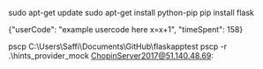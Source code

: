 sudo apt-get update
sudo apt-get install python-pip 
pip install flask

{"userCode": "example usercode here x=x+1", "timeSpent": 158}


pscp
C:\Users\Saffi\Documents\GitHub\flaskapptest
pscp -r .\hints_provider_mock ChopinServer2017@51.140.48.69: